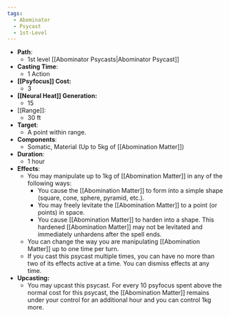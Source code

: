 ```yaml
---
tags:
  - Abominator
  - Psycast
  - 1st-Level
---
```

- **Path**:
	- 1st level [[Abominator Psycasts|Abominator Psycast]]
- **Casting Time**:
	- 1 Action
- **[[Psyfocus]] Cost:**
	- 3
- **[[Neural Heat]] Generation:**
	- 15
- [[Range]]:
	- 30 ft
- **Target**:
	- A point within range.
- **Components**:
	- Somatic, Material (Up to 5kg of [[Abomination Matter]])
- **Duration**:
	- 1 hour
- **Effects**:
	- You may manipulate up to 1kg of [[Abomination Matter]] in any of the following ways:
		- You cause the [[Abomination Matter]] to form into a simple shape (square, cone, sphere, pyramid, etc.).
		- You may freely levitate the [[Abomination Matter]] to a point (or points) in space.
		- You cause [[Abomination Matter]] to harden into a shape. This hardened [[Abomination Matter]] may not be levitated and immediately unhardens after the spell ends.
	- You can change the way you are manipulating [[Abomination Matter]] up to one time per turn. 
	- If you cast this psycast multiple times, you can have no more than two of its effects active at a time. You can dismiss effects at any time.
- **Upcasting:**
	- You may upcast this psycast. For every 10 psyfocus spent above the normal cost for this psycast, the [[Abomination Matter]] remains under your control for an additional hour and you can control 1kg more.
